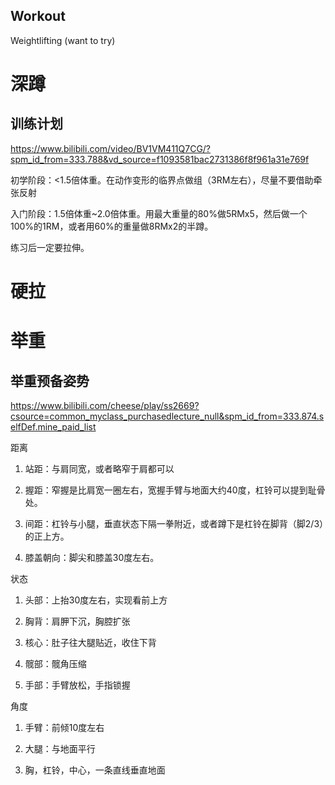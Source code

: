 ## Workout

Weightlifting (want to try)

# 深蹲

## 训练计划

https://www.bilibili.com/video/BV1VM411Q7CG/?spm_id_from=333.788&vd_source=f1093581bac2731386f8f961a31e769f

初学阶段：<1.5倍体重。在动作变形的临界点做组（3RM左右），尽量不要借助牵张反射

入门阶段：1.5倍体重~2.0倍体重。用最大重量的80%做5RMx5，然后做一个100%的1RM，或者用60%的重量做8RMx2的半蹲。

练习后一定要拉伸。

# 硬拉



# 举重

## 举重预备姿势

https://www.bilibili.com/cheese/play/ss2669?csource=common_myclass_purchasedlecture_null&spm_id_from=333.874.selfDef.mine_paid_list

距离

1. 站距：与肩同宽，或者略窄于肩都可以

2. 握距：窄握是比肩宽一圈左右，宽握手臂与地面大约40度，杠铃可以提到耻骨处。

3. 间距：杠铃与小腿，垂直状态下隔一拳附近，或者蹲下是杠铃在脚背（脚2/3）的正上方。

4. 膝盖朝向：脚尖和膝盖30度左右。

状态

1. 头部：上抬30度左右，实现看前上方

2. 胸背：肩胛下沉，胸腔扩张

3. 核心：肚子往大腿贴近，收住下背

4. 髋部：髋角压缩

5. 手部：手臂放松，手指锁握

角度

1. 手臂：前倾10度左右

2. 大腿：与地面平行

3. 胸，杠铃，中心，一条直线垂直地面
